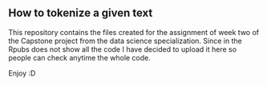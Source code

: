 ## How to tokenize a given text
This repository contains the files created for the assignment of week two of the Capstone project from the data science specialization. Since in the Rpubs does not show all the code I have decided to upload it here so people can check anytime the whole code.

Enjoy :D
